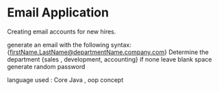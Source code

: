 # Email Application

Creating email accounts for new hires.

generate an email with the following syntax: {firstName.LastName@departmentName.company.com}
Determine the department {sales , development, accounting} if none leave blank space 
generate random password 

language used : Core Java , oop concept

